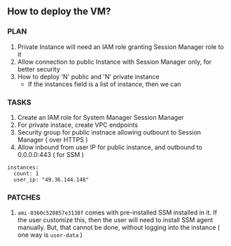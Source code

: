 ## How to deploy the VM?

### PLAN
1. Private Instance will need an IAM role granting Session Manager role to it
2. Allow connection to public Instance with Session Manager only, for better security
3. How to deploy 'N' public and 'N' private instance
   - If the instances field is a list of instance, then we can

### TASKS
1. Create an IAM role for System Manager Session Manager
2. For private instace, create VPC endpoints
3. Security group for public instnace allowing outbount to Session Manager ( over HTTPS )
4. Allow inbound from user IP for public instance, and outbound to 0.0.0.0:443 ( for SSM )

```
instances:
  count: 1
  user_ip: "49.36.144.148"
```


### PATCHES
1. `ami-0360c520857e3138f` comes with pre-installed SSM installed in it. If the user customize this, then the user will need to install SSM agent manually. But, that cannot be done, without logging into the instance ( one way is `user-data` )
